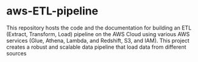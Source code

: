 # aws-ETL-pipeline
This repository hosts the code and the documentation for building an ETL (Extract, Transform, Load) pipeline on the AWS Cloud using various AWS services (Glue, Athena, Lambda, and Redshift, S3, and IAM). This project creates a robust and scalable data pipeline that load data from different sources 
